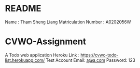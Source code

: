 # README

Name : Tham Sheng Liang
Matriculation Number : A0202056W

# CVWO-Assignment

A Todo web application
Heroku Link : https://cvwo-todo-list.herokuapp.com/
Test Account
Email: a@a.com
Password: 123
